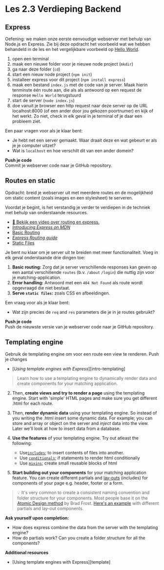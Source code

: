 # Les 2.3 Verdieping Backend
## Express
Oefening: we maken onze eerste eenvoudige webserver met behulp van Node.js en Express. Zie bij deze opdracht het voorbeeld wat we hebben behandeld in de les en het vergelijkbare voorbeeld op [Hello World](https://expressjs.com/en/starter/hello-world.html).

1. open een terminal
2. maak een nieuwe folder voor je nieuwe node project (`mkdir`)
3. ga naar deze folder (`cd`)
4. start een nieuw node project (`npm init`)
5. installeer express voor dit project (`npm install express`)
6. maak een bestand `index.js` met de code van je server. Maak hierin tenminste één route aan, die als als antwoord op een request de response `Hello World` terugstuurd
7. start de server (`node index.js`)
8. doe vanuit je browser een http request naar deze server op de URL localhost:8000 (of een ander door jou gekozen poortnumer) en kijk of het werkt. Zo niet, check in elk geval in je terminal of je daar een probleem ziet.

Een paar vragen voor als je klaar bent:
* Je hebt net een server gemaakt. Waar draait deze en wat gebeurt er als je je computer uitzet?
* Wat is `localhost` en hoe verschilt dit van een ander domein?

**Push je code**  
Commit je webserver code naar je GitHub repository.  

## Routes en static
Opdracht: breid je webserver uit met meerdere routes en de mogelijkheid om static content (zoals images en een stylesheet) te serveren.

Voordat je begint, is het verstandig je verder te verdiepen in de techniek met behulp van onderstaande resources.
* [🎦 Bekijk een video over routing en express.](https://www.youtube.com/watch?v=SRHQ3FM39Qg)
* [_Introducing Express on MDN_](https://developer.mozilla.org/en-US/docs/Learn/Server-side/Express_Nodejs/Introduction#introducing_express)
* [Basic Routing](https://expressjs.com/en/starter/basic-routing.html)
* [_Express Routing guide_](https://expressjs.com/en/guide/routing.html)
* [Static Files](https://expressjs.com/en/starter/static-files.html)  

Je bent nu klaar om je server uit te breiden met meer functionaliteit. Voeg in elk geval onderstaande drie dingen toe:

1. **Basic routing:** Zorg dat je server verschillende responses kan geven op een aantal verschillende `routes` (b.v. `/about` `/login`) die nuttig zijn voor je matching-application.
2. **Error handling:** Antwoord met een `404 Not Found` als route wordt opgevraagd die niet bestaat.
3. **Serve `static files`:** zoals CSS en afbeeldingen.

Een vraag voor als je klaar bent:
* Wat zijn precies de `req` and `res` parameters die je in je routes gebruikt?

**Push je code**  
Push de nieuwste versie van je webserver code naar je GitHub repository.  

## Templating engine
Gebruik de templating engine om voor een route een view te renderen.
Push je changes

* [_Using template engines with Express_][intro-templating]
> Learn how to use a templating engine to dynamically render data and create components for your matching application.
> 
   
2. Then, **create views and try to render a page** using the templating engine. Start with 'simple' HTML pages and make sure you get different .html for each route.

3. Then, **render dynamic data** using your templating engine. So instead of you writing the .html insert some dynamic data. For example; you can store and array or object on the server and _inject_ data into the view. Later we'll look at how to insert data from a database.
  
4. **Use the features** of your templating engine. Try out atleast the following:
   * Use[`includes`](https://ejs.co/#includes); to insert contents of files into another.
   * Use [`conditionals`](https://pugjs.org/language/conditionals.html); if statements to render html conditionally
   * Use [`mixins`](https://pugjs.org/language/mixins.html); create small reusable blocks of html

5. **Start building out your components** for your matching application feature. You can create different partials and [lay-outs](https://pugjs.org/language/inheritance.html) (includes) for components of your page e.g. header, footer or a form.

> 💡 It's very common to create a consistent naming convention and folder structure for your components. Most people base it on the [Atomic Design method](https://atomicdesign.bradfrost.com/chapter-2/) by Brad Frost. [Here's an example](https://github.com/iSirThijs/Player2) with different partials and lay-out components.

**Ask yourself upon completion:**
* How does express combine the data from the server with the templating engine?
* How do partials work? Can you create a folder structure for all the components?

**Additional resources**
* [Using template engines with Express][template]
